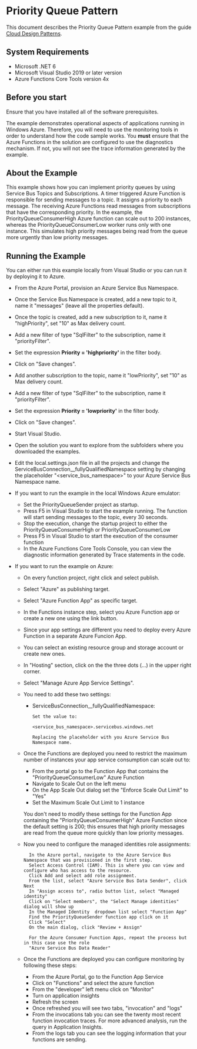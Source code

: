 ﻿# Priority Queue Pattern

This document describes the Priority Queue Pattern example from the guide [Cloud Design Patterns](http://aka.ms/Cloud-Design-Patterns).

## System Requirements

* Microsoft .NET 6
* Microsoft Visual Studio 2019 or later version
* Azure Functions Core Tools version 4x

## Before you start

Ensure that you have installed all of the software prerequisites.

The example demonstrates operational aspects of applications running in Windows Azure. Therefore, you will need to use the monitoring tools in order to understand how the code sample works. You **must** ensure that the Azure Functions in the solution are configured to use the diagnostics mechanism. If not, you will not see the trace information generated by the example.

## About the Example

This example shows how you can implement priority queues by using Service Bus Topics and Subscriptions. A timer triggered Azure Function is responsible for sending messages to a topic. It assigns a priority to each message. The receiving Azure Functions read messages from subscriptions that have the corresponding priority. In the example, the PriorityQueueConsumerHigh Azure function can scale out to 200 instances, whereas the PriorityQueueConsumerLow worker runs only with one instance. This simulates high priority messages being read from the queue more urgently than low priority messages.

## Running the Example

You can either run this example locally from Visual Studio or you can run it by deploying it to Azure.

* From the Azure Portal, provision an Azure Service Bus Namespace.
* Once the Service Bus Namespace is created, add a new topic to it, name it "messages" (leave all the properties default).
* Once the topic is created, add a new subscription to it, name it "highPriority", set "10" as Max delivery count.
* Add a new filter of type "SqlFilter" to the subscription, name it "priorityFilter".
* Set the expression __Priority = 'highpriority'__ in the filter body.
* Click on "Save changes".
* Add another subscription to the topic, name it "lowPriority", set "10" as Max delivery count.
* Add a new filter of type "SqlFilter" to the subscription, name it "priorityFilter".
* Set the expression __Priority = 'lowpriority'__ in the filter body.
* Click on "Save changes".

* Start Visual Studio.
* Open the solution you want to explore from the subfolders where you downloaded the examples.
* Edit the local.settings.json file in all the projects and change the ServiceBusConnection__fullyQualifiedNamespace setting by changing the placeholder "<service_bus_namespace>"  to your Azure Service Bus Namespace name.

* If you want to run the example in the local Windows Azure emulator:
	* Set the PriorityQueueSender project as startup.
	* Press F5 in Visual Studio to start the example running. The function will start sending messages to the topic, every 30 seconds.
	* Stop the execution, change the startup project to either the PriorityQueueConsumerHigh or PriorityQueueConsumerLow
	* Press F5 in Visual Studio to start the execution of the consumer function
	* In the Azure Functions Core Tools Console, you can view the diagnostic information generated by Trace statements in the code.

* If you want to run the example on Azure:
	* On every function project, right click and select publish.
	* Select "Azure" as publishing target.
	* Select "Azure Function App" as specific target.
	* In the Functions instance step, select you Azure Function app or create a new one using the link button.
	* Since your app settings are different you need to deploy every Azure Function in a separate Azure Funcion App.
	* You can select an existing resource group and storage account or create new ones.
	* In "Hosting" section, click on the the three dots (...) in the upper right corner.
	* Select "Manage Azure App Service Settings".
	* You need to add these two settings:

	  - ServiceBusConnection__fullyQualifiedNamespace:

			Set the value to:

	  		<service_bus_namespace>.servicebus.windows.net

			Replacing the placeholder with you Azure Service Bus Namespace name.

	* Once the Functions are deployed you need to restrict the maximum number of instances your app service consumption can scale out to:

        * From the portal go to the Function App that contains the "PriorityQueueConsumerLow" Azure Function
        * Navigate to Scale Out on the left menu
        * On the App Scale Out dialog set the "Enforce Scale Out Limit" to "Yes"
        * Set the Maximum Scale Out Limit to 1 instance
        
        You don't need to modify these settings for the Function App containing the "PriorityQueueConsumerHigh" Azure Function since the default setting is 200; this ensures that high priority messages are read from the queue more quickly than low priority messages.

	* Now you need to configure the managed identities role assignments:

			In the Azure portal, navigate to the Azure Service Bus Namespace that was provisioned in the first step.
			Select Access Control (IAM). This is where you can view and configure who has access to the resource.
			Click Add and select add role assignment.
			From the list, select "Azure Service Bus Data Sender", click Next
			In "Assign access to", radio button list, select "Managed identity"
			Click on "Select members", the "Select Manage identities" dialog will show up
			In the Managed Identity  dropdown list select "Function App"
			Find the PriorityQueueSender function app click on it
			Click "Select"
			On the main dialog, click "Review + Assign"

			For the Azure Consumer Function Apps, repeat the process but in this case use the role
			"Azure Service Bus Data Reader"

	* Once the Functions are deployed you can configure monitoring by following these steps:

		- From the Azure Portal, go to the Function App Service
		- Click on "Functions" and select the azure function
		- From the "developer" left menu click on "Monitor"
		- Turn on application insights
		- Refresh the screen
		- Once refreshed you will see two tabs, "invocation" and "logs"
		- From the invocations tab you can see the twenty most recent function invocation traces. For more advanced analysis, run the query in Application Insights. 
		- From the logs tab you can see the logging information that your functions are sending.